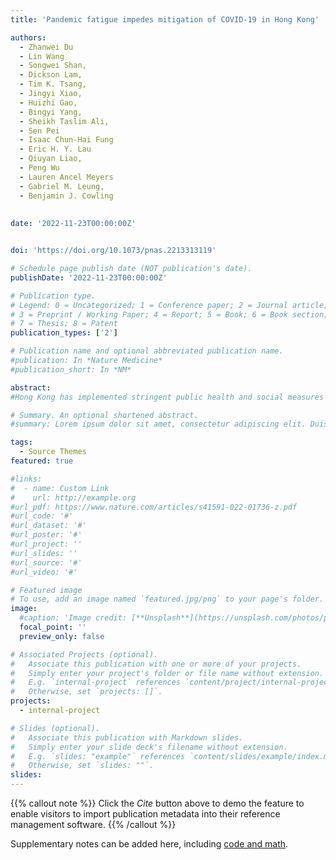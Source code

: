```yaml
---
title: 'Pandemic fatigue impedes mitigation of COVID-19 in Hong Kong'

authors:
  - Zhanwei Du
  - Lin Wang 
  - Songwei Shan, 
  - Dickson Lam, 
  - Tim K. Tsang, 
  - Jingyi Xiao, 
  - Huizhi Gao, 
  - Bingyi Yang, 
  - Sheikh Taslim Ali, 
  - Sen Pei 
  - Isaac Chun-Hai Fung 
  - Eric H. Y. Lau 
  - Qiuyan Liao, 
  - Peng Wu 
  - Lauren Ancel Meyers 
  - Gabriel M. Leung, 
  - Benjamin J. Cowling
  
  
date: '2022-11-23T00:00:00Z'


doi: 'https://doi.org/10.1073/pnas.2213313119'

# Schedule page publish date (NOT publication's date).
publishDate: '2022-11-23T00:00:00Z'

# Publication type.
# Legend: 0 = Uncategorized; 1 = Conference paper; 2 = Journal article;
# 3 = Preprint / Working Paper; 4 = Report; 5 = Book; 6 = Book section;
# 7 = Thesis; 8 = Patent
publication_types: ['2']

# Publication name and optional abbreviated publication name.
#publication: In *Nature Medicine*
#publication_short: In *NM*

abstract: 
#Hong Kong has implemented stringent public health and social measures (PHSMs) to curb each of the four COVID-19 epidemic waves since January 2020. The third wave between July and September 2020 was brought under control within 2 m, while the fourth wave starting from the end of October 2020 has taken longer to bring under control and lasted at least 5 mo. Here, we report the pandemic fatigue as one of the potential reasons for the reduced impact of PHSMs on transmission in the fourth wave. We contacted either 500 or 1,000 local residents through weekly random-digit dialing of landlines and mobile telephones from May 2020 to February 2021. We analyze the epidemiological impact of pandemic fatigue by using the large and detailed cross-sectional telephone surveys to quantify risk perception and self-reported protective behaviors and mathematical models to incorporate population protective behaviors. Our retrospective prediction suggests that an increase of 100 daily new reported cases would lead to 6.60% (95% CI-- 4.03, 9.17) more people worrying about being infected, increase 3.77% (95% CI-- 2.46, 5.09) more people to avoid social gatherings, and reduce the weekly mean reproduction number by 0.32 (95% CI-- 0.20, 0.44). Accordingly, the fourth wave would have been 14% (95% CI%-- −53%, 81%) smaller if not for pandemic fatigue. This indicates the important role of mitigating pandemic fatigue in maintaining population protective behaviors for controlling COVID-19.

# Summary. An optional shortened abstract.
#summary: Lorem ipsum dolor sit amet, consectetur adipiscing elit. Duis posuere tellus ac convallis placerat. Proin tincidunt magna sed ex sollicitudin condimentum.

tags:
  - Source Themes
featured: true

#links:
#  - name: Custom Link
#    url: http://example.org
#url_pdf: https://www.nature.com/articles/s41591-022-01736-z.pdf
#url_code: '#'
#url_dataset: '#'
#url_poster: '#'
#url_project: ''
#url_slides: ''
#url_source: '#'
#url_video: '#'

# Featured image
# To use, add an image named `featured.jpg/png` to your page's folder.
image:
  #caption: 'Image credit: [**Unsplash**](https://unsplash.com/photos/pLCdAaMFLTE)'
  focal_point: ''
  preview_only: false

# Associated Projects (optional).
#   Associate this publication with one or more of your projects.
#   Simply enter your project's folder or file name without extension.
#   E.g. `internal-project` references `content/project/internal-project/index.md`.
#   Otherwise, set `projects: []`.
projects:
  - internal-project

# Slides (optional).
#   Associate this publication with Markdown slides.
#   Simply enter your slide deck's filename without extension.
#   E.g. `slides: "example"` references `content/slides/example/index.md`.
#   Otherwise, set `slides: ""`.
slides:
---
```


{{% callout note %}}
Click the _Cite_ button above to demo the feature to enable visitors to import publication metadata into their reference management software.
{{% /callout %}}

Supplementary notes can be added here, including [code and math](https://wowchemy.com/docs/content/writing-markdown-latex/).
